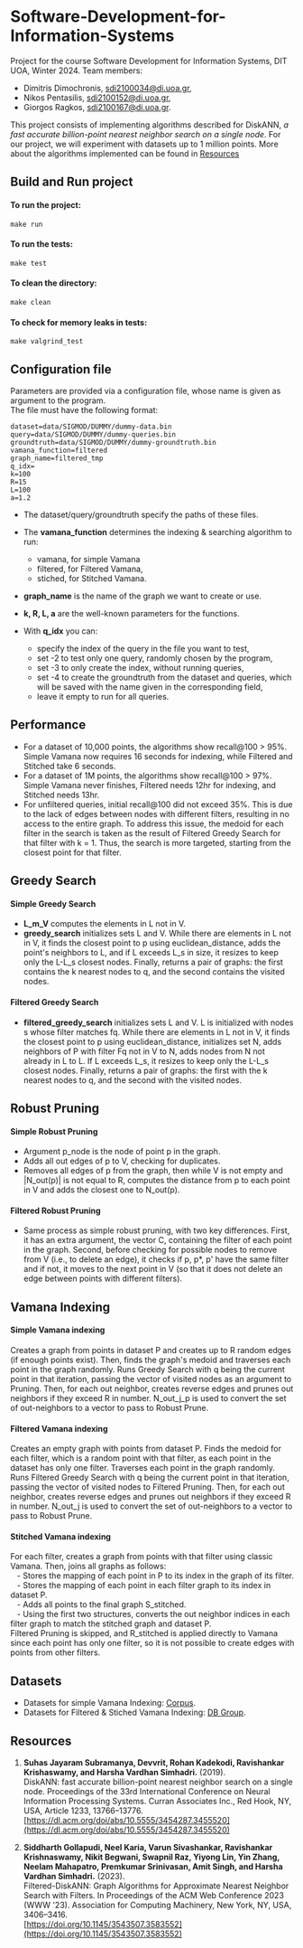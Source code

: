 # Software-Development-for-Information-Systems

Project for the course Software Development for Information Systems, DIT UOA, Winter 2024.
Team members:

* Dimitris Dimochronis, [sdi2100034@di.uoa.gr](mailto:sdi2100034@di.uoa.gr),
* Nikos Pentasilis, [sdi2100152@di.uoa.gr](mailto:sdi2100152@di.uoa.gr),
* Giorgos Ragkos, [sdi2100167@di.uoa.gr](mailto:sdi2100167@di.uoa.gr).

This project consists of implementing algorithms described for DiskANN, <em>a fast accurate billion-point nearest neighbor search on a
single node</em>. For our project, we will experiment with datasets up to 1 million points. More about the algorithms implemented can be found in [Resources](#resources)


## Build and Run project

#### To **run** the project:

```
make run
```

#### To run the **tests**:

```
make test
```

#### To **clean** the directory:

```
make clean
```

#### To check for memory leaks in tests:

```
make valgrind_test
```

## Configuration file

Parameters are provided via a configuration file, whose name is given as argument to the program.<br/>
The file must have the following format:

```
dataset=data/SIGMOD/DUMMY/dummy-data.bin
query=data/SIGMOD/DUMMY/dummy-queries.bin
groundtruth=data/SIGMOD/DUMMY/dummy-groundtruth.bin
vamana_function=filtered
graph_name=filtered_tmp
q_idx=
k=100
R=15
L=100
a=1.2
```

* The dataset/query/groundtruth specify the paths of these files.
* The <b>vamana\_function</b> determines the indexing & searching algorithm to run:

  * vamana, for simple Vamana
  * filtered, for Filtered Vamana,
  * stiched, for Stitched Vamana.
* <b>graph\_name</b> is the name of the graph we want to create or use.
* <b>k, R, L, a</b> are the well-known parameters for the functions.
* With <b>q\_idx</b> you can:

  * specify the index of the query in the file you want to test,
  * set -2 to test only one query, randomly chosen by the program,
  * set -3 to only create the index, without running queries,
  * set -4 to create the groundtruth from the dataset and queries, which will be saved with the name given in the corresponding field,
  * leave it empty to run for all queries.

## Performance

- For a dataset of 10,000 points, the algorithms show recall\@100 > 95%. Simple Vamana now requires 16 seconds for indexing, while Filtered and Stitched take 6 seconds.<br/>
- For a dataset of 1M points, the algorithms show recall\@100 > 97%. Simple Vamana never finishes, Filtered needs 12hr for indexing, and Stitched needs 13hr.<br/>
- For unfiltered queries, initial recall\@100 did not exceed 35%. This is due to the lack of edges between nodes with different filters, resulting in no access to the entire graph. To address this issue, the medoid for each filter in the search is taken as the result of Filtered Greedy Search for that filter with k = 1.
Thus, the search is more targeted, starting from the closest point for that filter.

## Greedy Search

#### Simple Greedy Search

* **L\_m\_V** computes the elements in L not in V.
* **greedy\_search** initializes sets L and V. While there are elements in L not in V, it finds the closest point to p using euclidean\_distance, adds the point's neighbors to L, and if L exceeds L\_s in size, it resizes to keep only the L-L\_s closest nodes. Finally, returns a pair of graphs: the first contains the k nearest nodes to q, and the second contains the visited nodes.

#### Filtered Greedy Search

* **filtered\_greedy\_search** initializes sets L and V. L is initialized with nodes s whose filter matches fq. While there are elements in L not in V, it finds the closest point to p using euclidean\_distance, initializes set N, adds neighbors of P with filter Fq not in V to N, adds nodes from N not already in L to L. If L exceeds L\_s, it resizes to keep only the L-L\_s closest nodes. Finally, returns a pair of graphs: the first with the k nearest nodes to q, and the second with the visited nodes.

## Robust Pruning

#### Simple Robust Pruning

* Argument p\_node is the node of point p in the graph.
* Adds all out edges of p to V, checking for duplicates.
* Removes all edges of p from the graph, then while V is not empty and |N\_out(p)| is not equal to R, computes the distance from p to each point in V and adds the closest one to N\_out(p).

#### Filtered Robust Pruning

* Same process as simple robust pruning, with two key differences. First, it has an extra argument, the vector<int> C, containing the filter of each point in the graph. Second, before checking for possible nodes to remove from V (i.e., to delete an edge), it checks if p, p\*, p' have the same filter and if not, it moves to the next point in V (so that it does not delete an edge between points with different filters).

## Vamana Indexing

#### Simple Vamana indexing

Creates a graph from points in dataset P and creates up to R random edges (if enough points exist). Then, finds the graph's medoid and traverses each point in the graph randomly. Runs Greedy Search with q being the current point in that iteration, passing the vector of visited nodes as an argument to Pruning. Then, for each out neighbor, creates reverse edges and prunes out neighbors if they exceed R in number. N\_out\_j\_p is used to convert the set of out-neighbors to a vector to pass to Robust Prune.

#### Filtered Vamana indexing

Creates an empty graph with points from dataset P. Finds the medoid for each filter, which is a random point with that filter, as each point in the dataset has only one filter. Traverses each point in the graph randomly. Runs Filtered Greedy Search with q being the current point in that iteration, passing the vector of visited nodes to Filtered Pruning. Then, for each out neighbor, creates reverse edges and prunes out neighbors if they exceed R in number. N\_out\_j is used to convert the set of out-neighbors to a vector to pass to Robust Prune.

#### Stitched Vamana indexing

For each filter, creates a graph from points with that filter using classic Vamana. Then, joins all graphs as follows:<br/>
   - Stores the mapping of each point in P to its index in the graph of its filter.<br/>
   - Stores the mapping of each point in each filter graph to its index in dataset P.<br/>
   - Adds all points to the final graph S\_stitched.<br/>
   - Using the first two structures, converts the out neighbor indices in each filter graph to match the stitched graph and dataset P.<br/>
Filtered Pruning is skipped, and R\_stitched is applied directly to Vamana since each point has only one filter, so it is not possible to create edges with points from other filters.

## Datasets

* Datasets for simple Vamana Indexing: [Corpus](http://corpus-texmex.irisa.fr/).<br/>
* Datasets for Filtered & Stiched Vamana Indexing: [DB Group](https://dbgroup.cs.tsinghua.edu.cn/sigmod2024/task.shtml?content=datasets).

## Resources

1. **Suhas Jayaram Subramanya, Devvrit, Rohan Kadekodi, Ravishankar Krishaswamy, and Harsha Vardhan Simhadri.** (2019).  
   DiskANN: fast accurate billion-point nearest neighbor search on a single node. Proceedings of the 33rd International Conference on Neural Information Processing Systems. Curran Associates Inc., Red Hook, NY, USA, Article 1233, 13766–13776.  
   [https://dl.acm.org/doi/abs/10.5555/3454287.3455520](https://dl.acm.org/doi/abs/10.5555/3454287.3455520)

2. **Siddharth Gollapudi, Neel Karia, Varun Sivashankar, Ravishankar Krishnaswamy, Nikit Begwani, Swapnil Raz, Yiyong Lin, Yin Zhang, Neelam Mahapatro, Premkumar Srinivasan, Amit Singh, and Harsha Vardhan Simhadri.** (2023).  
   Filtered-DiskANN: Graph Algorithms for Approximate Nearest Neighbor Search with Filters. In Proceedings of the ACM Web Conference 2023 (WWW '23). Association for Computing Machinery, New York, NY, USA, 3406–3416.  
   [https://doi.org/10.1145/3543507.3583552](https://doi.org/10.1145/3543507.3583552)
